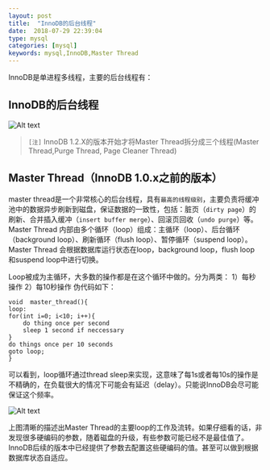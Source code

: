 ```yaml
---
layout: post
title:  "InnoDB的后台线程"
date:  2018-07-29 22:39:04
type: mysql
categories: [mysql]
keywords: mysql,InnoDB,Master Thread
---
```

InnoDB是单进程多线程，主要的后台线程有：

## InnoDB的后台线程

![Alt text](./images/1532827884301.png)

>`[注]` InnoDB 1.2.X的版本开始才将Master Thread拆分成三个线程(Master Thread,Purge Thread, Page Cleaner Thread)
##  Master Thread（InnoDB 1.0.x之前的版本）
master thread是一个非常核心的后台线程，具有`最高的线程级别`，主要负责将缓冲池中的数据异步刷新到磁盘，保证数据的一致性，包括：脏页（`dirty page`）的刷新、合并插入缓冲（`insert buffer merge`）、回滚页回收（`undo purge`）等。
Master Thread 内部由多个循环（loop）组成：主循环（loop）、后台循环（background loop）、刷新循环（flush loop）、暂停循环（suspend loop）。Master Thread 会根据数据库运行状态在loop，background loop，flush loop 和suspend loop中进行切换。

Loop被成为主循环，大多数的操作都是在这个循环中做的。分为两类：
1）每秒操作 
2）每10秒操作 
伪代码如下： 

```
void  master_thread(){
loop:
for(int i=0; i<10; i++){
	do thing once per second
	sleep 1 second if neccessary
}
do things once per 10 seconds
goto loop;
}
```

可以看到，loop循环通过thread sleep来实现，这意味了每1s或者每10s的操作是不精确的，在负载很大的情况下可能会有延迟（delay）。只能说InnoDB会尽可能保证这个频率。

![Alt text](./images/1532826905089.png)

上图清晰的描述出Master Thread的主要loop的工作及流转。如果仔细看的话，非发现很多硬编码的参数，随着磁盘的升级，有些参数可能已经不是最佳值了。
InnoDB后续的版本中已经提供了参数去配置这些硬编码的值。甚至可以做到根据数据库状态自适应。